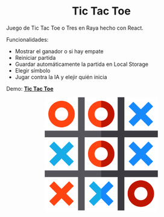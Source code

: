 <div align="center" >

# Tic Tac Toe

</div>

Juego de Tic Tac Toe o Tres en Raya hecho con React.

Funcionalidades: 
- Mostrar el ganador o si hay empate
- Reiniciar partida
- Guardar automáticamente la partida en Local Storage
- Elegir símbolo
- Jugar contra la IA y elejir quién inicia

Demo: **[Tic Tac Toe](https://gianfrancocespedes.github.io/tic-tac-toe)**

<div align="center" >
<img alt="Tic Tac Toe Game" src="https://raw.githubusercontent.com/gianfrancocespedes/tic-tac-toe/main/public/tic-tac-toe.png" width="300" />
</div>

